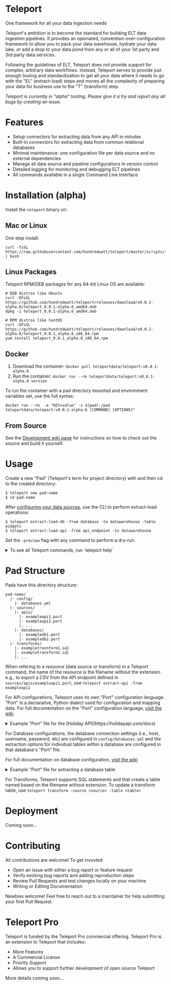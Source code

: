 # Teleport

One framework for all your data ingestion needs

Teleport's ambition is to become the standard for building ELT data ingestion pipelines. It provides an opionated, convention-over-configuration framework to allow you to pack your data warehouse, hydrate your data lake, or add a drop to your data pond from any or all of your 1st party and 3rd party data services.

Following the guidelines of ELT, Teleport does not provide support for complex, arbitrary data workflows. Instead, Teleport serves to provide just enough tooling and standardization to get all your data where it needs to go with the "EL" (extract-load) steps and moves all the complexity of preparing your data for business use to the "T" (transform) step.

*Teleport is currently in "alpha" testing. Please give it a try and report any all bugs by creating an issue.*

# Features

* Setup connectors for extracting data from any API in minutes
* Built-in connectors for extracting data from common relational databases
* Minimal maintenance: one configuration file per data source and no external dependencies
* Manage all data source and pipeline configurations in version control
* Detailed logging for monitoring and debugging ELT pipelines
* All commands available in a single Command Line Interface

# Installation (alpha)

Install the `teleport` binary on:

## Mac or Linux

One step install:

```
curl -fsSL https://raw.githubusercontent.com/hundredwatt/teleport/master/scripts/install.sh | bash
```

## Linux Packages

Teleport RPM/DEB packages for any 64-bit Linux OS are available:

```
# DEB distros like Ubuntu
curl -OfsSL https://github.com/hundredwatt/teleport/releases/download/v0.0.1-alpha.6/teleport_0.0.1-alpha.6_amd64.deb
dpkg -i teleport_0.0.1-alpha.6_amd64.deb

# RPM distros like CentOS
curl -OfsSL https://github.com/hundredwatt/teleport/releases/download/v0.0.1-alpha.6/teleport_0.0.1_alpha.6_x86_64.rpm
yum install teleport_0.0.1_alpha.6_x86_64.rpm
```

## Docker

1. Download the container: `docker pull teleportdata/teleport:v0.0.1-alpha.6`
2. Run the container: `docker run --rm teleportdata/teleport:v0.0.1-alpha.6 version`

To run the container with a pad directory mounted and environment variables set, use the full syntax:

```
docker run --rm  -e "KEY=value" -v $(pwd):/pad teleportdata/teleport:v0.0.1-alpha.6 [COMMAND] [OPTIONS]"
```

## From Source

See the [Development wiki page](https://github.com/hundredwatt/teleport/wiki/Development) for instructions on how to check out the source and build it yourself.

# Usage

Create a new "Pad" (Teleport's term for project directory) with and then cd to the created directory:

    $ teleport new pad-name
    $ cd pad-name

After [configuring your data sources](#pad-structure), use the CLI to perform extract-load operations:

    $ teleport extract-load-db -from database -to datawarehouse -table widgets
    $ teleport extract-load-api -from api_endpoint -to datawarehouse

Set the `-preview` flag with any command to perform a dry-run.

<details><summary>To see all Teleport commands, run `teleport help`</summary>

    $ teleport help
    Commands:
      new <path/to/pad>	generate a new pad folder at the given path
      help			show this message
      version		print version information

      extract-db		export data from a database table to CSV. Required options: -from, -table
      extract-api		export data from an API endpoint to CSV. Required options: -from

      extract-load-db		extract data from a table in one database to another database. Required options: -from, -to, -table
      extract-load-api		extract data from an API endpoint to a database. Required options: -from, -to

      transform		(re-)generate a materialized table form a sql statement. Required options: -source, -table

      about-db		show connection information for a database. Required options: -source
      db-terminal		start a terminal for interacting with a database. Required options: -source
      list-tables		list the tables in a database. Required options: -source
      drop-table		drop a table. Required options: -source, -table
      describe-table	print the schema for a table. Required options: -source, -table

    Options:
      -source, -s [source]	data source name
      -from [source]	data source to extract data from
      -to [source]		data source to load data into
      -table, -t [table]	name of table in the database data source
      -preview, -p		preview command as a dry-run without making any changes
      -debug, -d		enable debug log output
</details>

# Pad Structure

Pads have this directory structure:

    pad-name/
      |- config/
        |- databases.yml
      |- sources/
        |- apis/
          |- exampleapi1.port
          |- exampleapi2.port
          |- ...
        |- databases/
          |- exampledb1.port
          |- exampledb2.port
      |- transforms/
        |- exampletrasnform1.sql
        |- exampletransform2.sql
        |- ...

When refering to a resource (data source or transform) in a Teleport command, the name of the resource is the filename without the extension. e.g., to export a CSV from the API endpoint defined in `sources/apis/exampleapi1.port`, use `teleport extract-api -from exampleapi1`

For API configurations, Teleport uses its own "Port" configuration language. "Port" is a declarative, Python dialect
used for configuration and mapping data. For full documentation on the "Port" configuration language, [visit the wiki](https://github.com/hundredwatt/teleport/wiki/API-Configuration)

<details><summary>Example "Port" file for the [Holiday API](https://holidayapi.com/docs)</summary>

```python
Get("https://holidayapi.com/v1/holidays?key=$HOLIDAY_API_KEY&country=US&year=2019")
ResponseType("json")
LoadStrategy(Full)

TableDefinition({
  "uuid": "VARCHAR(255)",
  "name": "VARCHAR(255)",
  "date": "DATE",
  "observed": "DATE",
  "public": "BOOLEAN",
})

def Paginate(previous_response):
  return None

def Transform(response):
  holidays = []
  for holiday in response['holidays']:
    holidays.append({
      "uuid": holiday['uuid'],
      "name": holiday['name'],
      "date": holiday['date'],
      "observed": holiday['observed'],
      "public": holiday['public'],
    })
  return holidays
```
</details>


For Database configurations, the database connection settings (i.e., host, username, password, etc) are configured in `config/databases.yml` and the extraction options for individual tables within a database are configured in that database's "Port" file.

For full documentation on database configuration, [visit the wiki](https://github.com/hundredwatt/teleport/wiki/Database-Configuration)

<details><summary>Example "Port" file for extracting a database table</summary>

```python
def createdDate(row):
  return row['created_at'].strftime("%F")

def toPercent(value):
  return value * 100

Table("widgets") \
  .LoadStrategy(Full) \
  .ComputeColumn("created_date", createdDate, "DATE")

Table("users") \
  .LoadStrategy(ModifiedOnly, primary_key='id', modified_at_column='updated_at', go_back_hours=36) \
  .TransformColumn("ranking", toPercent)

Table("*") \ # Configures all other tables
  .LoadStrategy(Incremental, primary_key='id')
```
</details>

For Transforms, Teleport supports SQL statements and that create a table named based on the filename without extension. To update a transform table, use `teleport transform -source <source> -table <table>`

# Deployment

Coming soon...

# Contributing

All contributions are welcome! To get invovled:

* Open an issue with either a bug report or feature request
* Verify existing bug reports and adding reproduction steps
* Review Pull Requests and test changes locally on your machine
* Writing or Editing Documentation

Newbies welcome! Feel free to reach out to a maintainer for help submitting your first Pull Request.

# Teleport Pro

Teleport is funded by the Teleport Pro commercial offering. Teleport Pro is an extension to Teleport that includes:

* More Features
* A Commercial License
* Priority Support
* Allows you to support further development of open source Teleport

More details coming soon...
